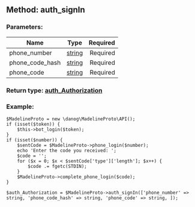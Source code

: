 ## Method: auth\_signIn  

### Parameters:

| Name     |    Type       | Required |
|----------|:-------------:|---------:|
|phone\_number|[string](../types/string.md) | Required|
|phone\_code\_hash|[string](../types/string.md) | Required|
|phone\_code|[string](../types/string.md) | Required|


### Return type: [auth\_Authorization](../types/auth_Authorization.md)

### Example:


```
$MadelineProto = new \danog\MadelineProto\API();
if (isset($token)) {
    $this->bot_login($token);
}
if (isset($number)) {
    $sentCode = $MadelineProto->phone_login($number);
    echo 'Enter the code you received: ';
    $code = '';
    for ($x = 0; $x < $sentCode['type']['length']; $x++) {
        $code .= fgetc(STDIN);
    }
    $MadelineProto->complete_phone_login($code);
}

$auth_Authorization = $MadelineProto->auth_signIn(['phone_number' => string, 'phone_code_hash' => string, 'phone_code' => string, ]);
```